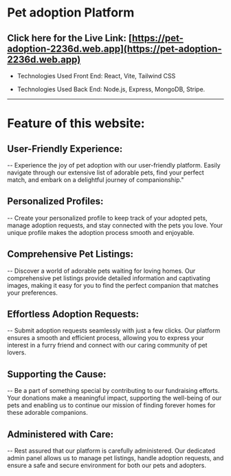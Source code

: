 # Pet adoption Platform

## Click here for the Live Link: [https://pet-adoption-2236d.web.app](https://pet-adoption-2236d.web.app)

- Technologies Used Front End: React, Vite, Tailwind CSS 

- Technologies Used Back End: Node.js, Express, MongoDB, Stripe.


----------------------------------------------------------------------------------------------------

# Feature of this website:

##  User-Friendly Experience:
-- Experience the joy of pet adoption with our user-friendly platform. Easily navigate through our extensive list of adorable pets, find your perfect match, and embark on a delightful journey of companionship."

##  Personalized Profiles:
-- Create your personalized profile to keep track of your adopted pets, manage adoption requests, and stay connected with the pets you love. Your unique profile makes the adoption process smooth and enjoyable.

##  Comprehensive Pet Listings:
-- Discover a world of adorable pets waiting for loving homes. Our comprehensive pet listings provide detailed information and captivating images, making it easy for you to find the perfect companion that matches your preferences.

##  Effortless Adoption Requests:
-- Submit adoption requests seamlessly with just a few clicks. Our platform ensures a smooth and efficient process, allowing you to express your interest in a furry friend and connect with our caring community of pet lovers.

##  Supporting the Cause:
-- Be a part of something special by contributing to our fundraising efforts. Your donations make a meaningful impact, supporting the well-being of our pets and enabling us to continue our mission of finding forever homes for these adorable companions.

##  Administered with Care:
-- Rest assured that our platform is carefully administered. Our dedicated admin panel allows us to manage pet listings, handle adoption requests, and ensure a safe and secure environment for both our pets and adopters.
